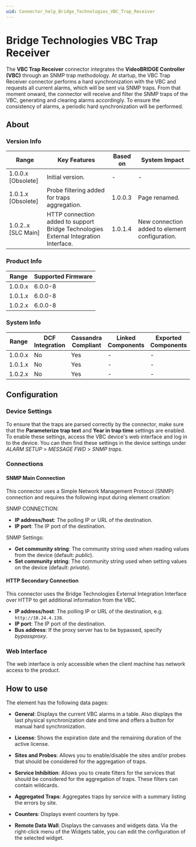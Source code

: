 ```yaml
---
uid: Connector_help_Bridge_Technologies_VBC_Trap_Receiver
---
```


# Bridge Technologies VBC Trap Receiver

The **VBC Trap Receiver** connector integrates the **VideoBRIDGE Controller (VBC)** through an SNMP trap methodology. At startup, the VBC Trap Receiver connector performs a hard synchronization with the VBC and requests all current alarms, which will be sent via SNMP traps. From that moment onward, the connector will receive and filter the SNMP traps of the VBC, generating and clearing alarms accordingly. To ensure the consistency of alarms, a periodic hard synchronization will be performed.

## About

### Version Info

| Range               | Key Features                                                                         | Based on | System Impact                                  |
|---------------------|--------------------------------------------------------------------------------------|----------|------------------------------------------------|
| 1.0.0.x [Obsolete]  | Initial version.                                                                     | -        | -                                              |
| 1.0.1.x [Obsolete]  | Probe filtering added for traps aggregation.                                         | 1.0.0.3  | Page renamed.                                  |
| 1.0.2..x [SLC Main] | HTTP connection added to support Bridge Technologies External Integration Interface. | 1.0.1.4  | New connection added to element configuration. |

### Product Info

| Range     | Supported Firmware     |
|-----------|------------------------|
| 1.0.0.x   | 6.0.0-8                |
| 1.0.1.x   | 6.0.0-8                |
| 1.0.2.x   | 6.0.0-8                |

### System Info

| Range     | DCF Integration     | Cassandra Compliant     | Linked Components     | Exported Components     |
|-----------|---------------------|-------------------------|-----------------------|-------------------------|
| 1.0.0.x   | No                  | Yes                     | -                     | -                       |
| 1.0.1.x   | No                  | Yes                     | -                     | -                       |
| 1.0.2.x   | No                  | Yes                     | -                     | -                       |

## Configuration

### Device Settings

To ensure that the traps are parsed correctly by the connector, make sure that the **Parameterize trap text** and **Year in trap time** settings are enabled. To enable these settings, access the VBC device's web interface and log in to the device. You can then find these settings in the device settings under *ALARM SETUP* > *MESSAGE FWD* > *SNMP traps*.

### Connections

#### SNMP Main Connection

This connector uses a Simple Network Management Protocol (SNMP) connection and requires the following input during element creation:

SNMP CONNECTION:

- **IP address/host**: The polling IP or URL of the destination.
- **IP port**: The IP port of the destination.

SNMP Settings:

- **Get community string**: The community string used when reading values from the device (default: *public*).
- **Set community string**: The community string used when setting values on the device (default: *private*).

#### HTTP Secondary Connection

This connector uses the Bridge Technologies External Integration Interface over HTTP to get additional information from the VBC.

- **IP address/host**: The polling IP or URL of the destination, e.g. `http://10.24.4.138`.
- **IP port**: The IP port of the destination.
- **Bus address**: If the proxy server has to be bypassed, specify *bypassproxy*.

### Web Interface

The web interface is only accessible when the client machine has network access to the product.

## How to use

The element has the following data pages:

- **General**: Displays the current VBC alarms in a table. Also displays the last physical synchronization date and time and offers a button for manual hard synchronization.

- **License**: Shows the expiration date and the remaining duration of the active license.

- **Sites and Probes**: Allows you to enable/disable the sites and/or probes that should be considered for the aggregation of traps.

- **Service Inhibition**: Allows you to create filters for the services that should be considered for the aggregation of traps. These filters can contain wildcards.

- **Aggregated Traps**: Aggregates traps by service with a summary listing the errors by site.

- **Counters**: Displays event counters by type.
  
- **Remote Data Wall**: Displays the canvases and widgets data. Via the right-click menu of the Widgets table, you can edit the configuration of the selected widget.
